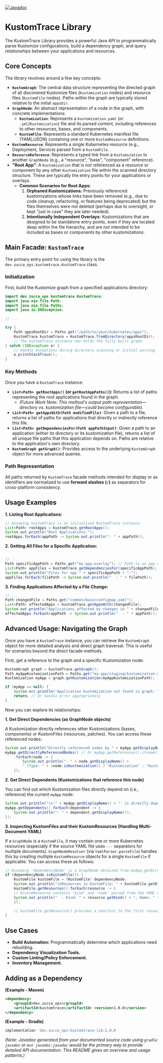 [![Javadoc](https://img.shields.io/badge/Javadoc-Available-brightgreen)](https://zucca-devops-tooling.github.io/kustom-trace/javadoc)
# KustomTrace Library

The KustomTrace Library provides a powerful Java API to programmatically parse Kustomize configurations, build a dependency graph, and query relationships between your applications and resources.

## Core Concepts

The library revolves around a few key concepts:

* **`KustomGraph`**: The central data structure representing the directed graph of all discovered Kustomize files (`Kustomization` nodes) and resource files (`KustomFile` nodes). Paths within the graph are typically stored relative to the initial `appsDir`.
* **`GraphNode`**: An abstract representation of a node in the graph, with concrete implementations:
    * **`Kustomization`**: Represents a `kustomization.yaml` (or `.yml`/`Kustomization`) file and its parsed content, including references to other resources, bases, and components.
    * **`KustomFile`**: Represents a standard Kubernetes manifest file (YAML/JSON) containing one or more `KustomResource` definitions.
* **`KustomResource`**: Represents a single Kubernetes resource (e.g., Deployment, Service) parsed from a `KustomFile`.
* **`ResourceReference`**: Represents a typed link from a `Kustomization` to another `GraphNode` (e.g., a "resource", "base", "component" reference).
* **"Root App"**: A `Kustomization` that is not referenced as a resource or component by any other `Kustomization` file within the scanned directory structure. These are typically the entry points for your applications or overlays.
    * **Common Scenarios for Root Apps:**
        1.  **Orphaned Kustomizations:** Previously referenced kustomizations whose links have been removed (e.g., due to code cleanup, refactoring, or features being deprecated) but the files themselves were not deleted (perhaps due to oversight, or kept "just in case" they are later needed).
        2.  **Intentionally Independent Overlays:** Kustomizations that are designed to be standalone entry points, even if they are located deep within the file hierarchy, and are not intended to be included as bases or components by other kustomizations.

## Main Facade: `KustomTrace`

The primary entry point for using the library is the `dev.zucca_ops.kustomtrace.KustomTrace` class.

### Initialization

First, build the Kustomize graph from a specified applications directory:

```java
import dev.zucca_ops.kustomtrace.KustomTrace;
import java.nio.file.Path;
import java.nio.file.Paths;
import java.io.IOException;

// ...

try {
    Path appsRootDir = Paths.get("/path/to/your/kubernetes/apps");
    KustomTrace kustomTrace = KustomTrace.fromDirectory(appsRootDir);
    // The kustomTrace instance now holds the fully built graph.
} catch (IOException e) {
    // Handle exceptions during directory scanning or initial parsing
    e.printStackTrace();
}
```

### Key Methods

Once you have a `KustomTrace` instance:

* **`List<Path> getRootApps()` (or `getRootAppPaths()`):** Returns a list of paths representing the root applications found in the graph.
    * *(Future Work Note: This method's output path representation—directory vs. kustomization file—could become configurable).*
* **`List<Path> getAppsWith(Path modifiedFile)`**: Given a path to a file, returns a list of paths for applications that directly or indirectly reference this file.
* **`List<Path> getDependenciesFor(Path appPathInput)`**: Given a path to an application (either its directory or its kustomization file), returns a list of all unique file paths that this application depends on. Paths are relative to the application's own directory.
* **`KustomGraph getGraph()`**: Provides access to the underlying `KustomGraph` object for more advanced queries.

### Path Representation
All paths returned by `KustomTrace` facade methods intended for display or as identifiers are normalized to use **forward slashes (`/`)** as separators for cross-platform consistency.

## Usage Examples

**1. Listing Root Applications:**
```java
// Assuming kustomTrace is an initialized KustomTrace instance
List<Path> rootApps = kustomTrace.getRootApps();
System.out.println("Root Applications:");
rootApps.forEach(appPath -> System.out.println("- " + appPath));
```

**2. Getting All Files for a Specific Application:**
```java

// ...
Path specificAppPath = Paths.get("my-app-overlay"); // Path to an app dir or its kustomization file
List<Path> appFiles = kustomTrace.getDependenciesFor(specificAppPath);
System.out.println("Files for app " + specificAppPath + ":");
appFiles.forEach(filePath -> System.out.println("  - " + filePath));
```

**3. Finding Applications Affected by a File Change:**
```java
// ...
Path changedFile = Paths.get("common/base/configmap.yaml");
List<Path> affectedApps = kustomTrace.getAppsWith(changedFile);
System.out.println("Applications affected by changes in " + changedFile + ":");
affectedApps.forEach(appPath -> System.out.println("  - " + appPath));
```

## Advanced Usage: Navigating the Graph

Once you have a `KustomTrace` instance, you can retrieve the `KustomGraph` object for more detailed analysis and direct graph traversal. This is useful for scenarios beyond the direct facade methods.


First, get a reference to the graph and a specific Kustomization node:

```java
KustomGraph graph = kustomTrace.getGraph();
Path myAppKustomizationPath = Paths.get("my-app/staging/kustomization.yaml"); // Path relative to your --apps-dir
Kustomization myApp = graph.getKustomization(myAppKustomizationPath);

if (myApp == null) {
    System.err.println("Application kustomization not found in graph: " + myAppKustomizationPath);
    return; // Or handle error appropriately
}
```

Now you can explore its relationships:

**1. Get Direct Dependencies (as GraphNode objects)**

A Kustomization directly references other Kustomizations (bases, components) or KustomFiles (resources, patches). You can access these referenced nodes:

```java
System.out.println("Directly referenced nodes by " + myApp.getDisplayName() + ":");
myApp.getDirectlyReferencedNodes() // Or myApp.getReferences().stream().map(ResourceReference::resource)
    .forEach(node -> {
        System.out.println("- " + node.getDisplayName() +
        " (Type: " + (node.isKustomization() ? "Kustomization" : "KustomFile") + ")");
    });
```

**2. Get Direct Dependents (Kustomizations that reference this node)**

You can find out which Kustomization files directly depend on (i.e., reference) the current `myApp` node:

```java
System.out.println("\n'" + myApp.getDisplayName() + "' is directly depended upon by Kustomizations:");
myApp.getDependents().forEach(dependent -> {
    System.out.println("- " + dependent.getDisplayName());
});
```

**3. Inspecting KustomFiles and their KustomResources (Handling Multi-Document YAML)**

If a `GraphNode` is a `KustomFile`, it may contain one or more Kubernetes resources (especially if the source YAML file uses `---` separators for multiple documents). `GraphNodeResolver` (via `YamlParser.parseFile`) handles this by creating multiple `KustomResource` objects for a single `KustomFile` if applicable. You can access these as follows:

```java
// Assuming 'dependencyNode' is a GraphNode obtained from myApp.getDirectlyReferencedNodes()
if (dependencyNode.isKustomFile()) {
    KustomFile kustomFile = (KustomFile) dependencyNode;
    System.out.println("\nResources in KustomFile: " + kustomFile.getDisplayName());
    kustomFile.getResources().forEach(resource -> {
    // KustomResource contains 'kind' and 'name' parsed from the YAML document
    System.out.println("  - Kind: " + resource.getKind() + ", Name: " + resource.getName());
    });

    // kustomFile.getResource() provides a shortcut to the first resource or a default.
}
```

## Use Cases

* **Build Automation:** Programmatically determine which applications need rebuilding.
* **Dependency Visualization Tools.**
* **Custom Linting/Policy Enforcement.**
* **Inventory Management.**

## Adding as a Dependency

**(Example - Maven)**
```xml
<dependency>
    <groupId>dev.zucca_ops</groupId>
    <artifactId>kustomtrace</artifactId> <version>1.0.0</version>
</dependency>
```


**(Example - Gradle)**
```gradle
implementation 'dev.zucca_ops:kustomtrace-lib:1.0.0
```


*(Note: Javadoc generated from your documented source code using `gradle javadoc` or `mvn javadoc:javadoc` would be the primary way to provide detailed API documentation. This README gives an overview and usage patterns.)*